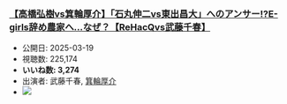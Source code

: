 ### [【高橋弘樹vs箕輪厚介】「石丸伸二vs東出昌大」へのアンサー!?E-girls辞め農家へ…なぜ？【ReHacQvs武藤千春】](https://www.youtube.com/watch?v=zUqiaJivAe0)
-   公開日: 2025-03-19
-   視聴数: 225,174
-   **いいね数: 3,274**
-   出演者: 武藤千春, [箕輪厚介](/rehacq_fan/people/箕輪厚介 "wikilink")
- [![](https://img.youtube.com/vi/zUqiaJivAe0/hqdefault.jpg)](https://www.youtube.com/watch?v=zUqiaJivAe0)
